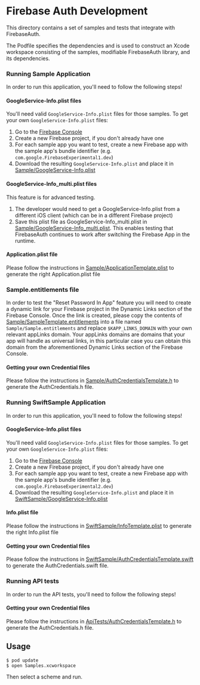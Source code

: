 # Firebase Auth Development

This directory contains a set of samples and tests that integrate with
FirebaseAuth.

The Podfile specifies the dependencies and is used to construct an Xcode
workspace consisting of the samples, modifiable FirebaseAuth library, and its
dependencies.


### Running Sample Application

In order to run this application, you'll need to follow the following steps!

#### GoogleService-Info.plist files

You'll need valid `GoogleService-Info.plist` files for those samples. To get your own `GoogleService-Info.plist` files:
1. Go to the [Firebase Console](https://console.firebase.google.com/)
2. Create a new Firebase project, if you don't already have one
3. For each sample app you want to test, create a new Firebase app with the sample app's bundle identifier (e.g. `com.google.FirebaseExperimental1.dev`)
4. Download the resulting `GoogleService-Info.plist` and place it in [Sample/GoogleService-Info.plist](Sample/GoogleService-Info.plist)

#### GoogleService-Info_multi.plist files

This feature is for advanced testing.
1. The developer would need to get a GoogleService-Info.plist from a different iOS client (which can be in a different Firebase project)
2. Save this plist file as GoogleService-Info_multi.plist in [Sample/GoogleService-Info_multi.plist](Sample/GoogleService-Info_multi.plist). This enables testing that FirebaseAuth continues to work after switching the Firebase App in the runtime.

#### Application.plist file

Please follow the instructions in [Sample/ApplicationTemplate.plist](Sample/ApplicationTemplate.plist) to generate the right Application.plist file

### Sample.entitlements file

In order to test the "Reset Password In App" feature you will need to create a dynamic link for your Firebase project in the Dynamic Links section of the Firebase Console. Once the link is created, please copy the contents of [Sample/SampleTemplate.entitlements](Sample/SampleTemplate.entitlements) into a file named `Sample/Sample.entitlements` and replace `$KAPP_LINKS_DOMAIN` with your own relevant appLinks domain. Your appLinks domains are domains that your app will handle as universal links, in this particular case you can obtain this domain from the aforementioned Dynamic Links section of the Firebase Console.

#### Getting your own Credential files

Please follow the instructions in [Sample/AuthCredentialsTemplate.h](Sample/AuthCredentialsTemplate.h) to generate the AuthCredentials.h file.


### Running SwiftSample Application

In order to run this application, you'll need to follow the following steps!

#### GoogleService-Info.plist files

You'll need valid `GoogleService-Info.plist` files for those samples. To get your own `GoogleService-Info.plist` files:
1. Go to the [Firebase Console](https://console.firebase.google.com/)
2. Create a new Firebase project, if you don't already have one
3. For each sample app you want to test, create a new Firebase app with the sample app's bundle identifier (e.g. `com.google.FirebaseExperimental2.dev`)
4. Download the resulting `GoogleService-Info.plist` and place it in [SwiftSample/GoogleService-Info.plist](SwiftSample/GoogleService-Info.plist)

#### Info.plist file

Please follow the instructions in [SwiftSample/InfoTemplate.plist](SwiftSample/InfoTemplate.plist) to generate the right Info.plist file

#### Getting your own Credential files

Please follow the instructions in [SwiftSample/AuthCredentialsTemplate.swift](SwiftSample/AuthCredentialsTemplate.swift) to generate the AuthCredentials.swift file.

### Running API tests

In order to run the API tests, you'll need to follow the following steps!

#### Getting your own Credential files

Please follow the instructions in [ApiTests/AuthCredentialsTemplate.h](ApiTests/AuthCredentialsTemplate.h) to generate the AuthCredentials.h file.

## Usage

```
$ pod update
$ open Samples.xcworkspace
```
Then select a scheme and run.

